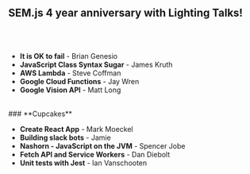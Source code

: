 ## SEM.js 4 year anniversary with Lighting Talks!
<br/>
<br/>

- **It is OK to fail** - Brian Genesio
- **JavaScript Class Syntax Sugar** - James Kruth
- **AWS Lambda** - Steve Coffman
- **Google Cloud Functions** - Jay Wren
- **Google Vision API** - Matt Long

<br/>
### **Cupcakes**
<br/>

- **Create React App** - Mark Moeckel
- **Building slack bots** - Jamie
- **Nashorn - JavaScript on the JVM** - Spencer Jobe
- **Fetch API and Service Workers** - Dan Diebolt
- **Unit tests with Jest** - Ian Vanschooten
